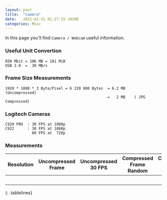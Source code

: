 ```yaml
---
layout: post
title:  "Camera"
date:   2021-01-21 01:27:15 +0200
categories: Misc
---
```

In this page you'll find `Camera / Webcam` useful information.

<style>
.tablelines table, .tablelines td, .tablelines th {
        border: 1px solid black;
        }
</style>

### Useful Unit Convertion

```
850 Mbit = 106 MB = 101 MiB
USB 2.0  =  30 MB/s
```

### Frame Size Measurements

```
1920 * 1080 * 3 Byte/Pixel = 6 220 800 Bytes  = 6.2 MB    (Uncompressed)
                                              =   2 MB    ( JPG Compressed)
```
										  
### Logitech Cameras

```
C920 PRO  : 30 FPS at 1080p
C922      : 30 FPS at 1080p
            60 FPS at  720p
```

### Measurements

| **Resolution**  | **Uncompressed Frame** | **Uncompressed 30 FPS** | **Compressed Frame Random** | **Compressed 30 FPS Random** | **Compressed Frame Camera** | **Compressed 30 FPS Camera** | 
|:-------------:|:-------------:|:-------------:|:-------------:|:-------------:|:-------------:|:-------------:|
|     |   |
|     |   |
|     |   |
|     |   |
|     |   |
{: .tablelines}

